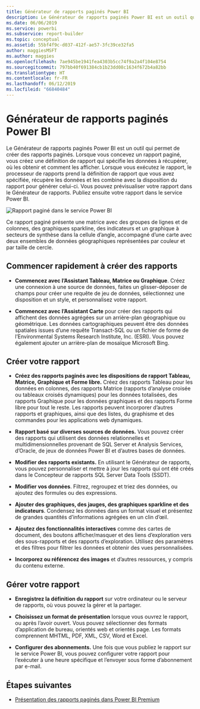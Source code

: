 ```yaml
---
title: Générateur de rapports paginés Power BI
description: Le Générateur de rapports paginés Power BI est un outil qui permet de créer des rapports paginés.
ms.date: 06/06/2019
ms.service: powerbi
ms.subservice: report-builder
ms.topic: conceptual
ms.assetid: 55bf4f9c-d037-412f-ae57-3fc39ce32fa5
author: maggiesMSFT
ms.author: maggies
ms.openlocfilehash: 7ae945be1941fea4303b5cc74f9a2a4f104e8754
ms.sourcegitcommit: 797bb40f691384cb1b23dd08c1634f672b4a82bb
ms.translationtype: HT
ms.contentlocale: fr-FR
ms.lasthandoff: 06/12/2019
ms.locfileid: "66840484"
---
```

# <a name="power-bi-paginated-report-builder"></a>Générateur de rapports paginés Power BI

 Le Générateur de rapports paginés Power BI est un outil qui permet de créer des rapports paginés.  Lorsque vous concevez un rapport paginé, vous créez une définition de rapport qui spécifie les données à récupérer, où les obtenir et comment les afficher. Lorsque vous exécutez le rapport, le processeur de rapports prend la définition de rapport que vous avez spécifiée, récupère les données et les combine avec la disposition du rapport pour générer celui-ci. Vous pouvez prévisualiser votre rapport dans le Générateur de rapports. Publiez ensuite votre rapport dans le service Power BI.

![Rapport paginé dans le service Power BI](media/report-builder-power-bi/report-builder-get-started-paginated-report.png)

 Ce rapport paginé présente une matrice avec des groupes de lignes et de colonnes, des graphiques sparkline, des indicateurs et un graphique à secteurs de synthèse dans la cellule d’angle, accompagné d’une carte avec deux ensembles de données géographiques représentées par couleur et par taille de cercle.  
  
##  <a name="JumpStartReptCreation"></a> Commencer rapidement à créer des rapports  
 
-   **Commencez avec l’Assistant Tableau, Matrice ou Graphique**. Créez une connexion à une source de données, faites un glisser-déposer de champs pour créer une requête de jeu de données, sélectionnez une disposition et un style, et personnalisez votre rapport.  
  
-   **Commencez avec l’Assistant Carte** pour créer des rapports qui affichent des données agrégées sur un arrière-plan géographique ou géométrique. Les données cartographiques peuvent être des données spatiales issues d’une requête Transact-SQL ou un fichier de forme de l’Environmental Systems Research Institute, Inc. (ESRI). Vous pouvez également ajouter un arrière-plan de mosaïque Microsoft Bing.  

##  <a name="DesignRept"></a> Créer votre rapport  
  
-   **Créez des rapports paginés avec les dispositions de rapport Tableau, Matrice, Graphique et Forme libre.** Créez des rapports Tableau pour les données en colonnes, des rapports Matrice (rapports d’analyse croisée ou tableaux croisés dynamiques) pour les données totalisées, des rapports Graphique pour les données graphiques et des rapports Forme libre pour tout le reste. Les rapports peuvent incorporer d’autres rapports et graphiques, ainsi que des listes, du graphisme et des commandes pour les applications web dynamiques.  
  
-   **Rapport basé sur diverses sources de données.** Vous pouvez créer des rapports qui utilisent des données relationnelles et multidimensionnelles provenant de SQL Server et Analysis Services, d’Oracle, de jeux de données Power BI et d’autres bases de données.  
  
-   **Modifier des rapports existants.** En utilisant le Générateur de rapports, vous pouvez personnaliser et mettre à jour les rapports qui ont été créés dans le Concepteur de rapports SQL Server Data Tools (SSDT).  
  
-   **Modifier vos données**. Filtrez, regroupez et triez des données, ou ajoutez des formules ou des expressions.  

-   **Ajouter des graphiques, des jauges, des graphiques sparkline et des indicateurs**. Condensez les données dans un format visuel et présentez de grandes quantités d’informations agrégées en un clin d’œil.  
  
-   **Ajoutez des fonctionnalités interactives** comme des cartes de document, des boutons afficher/masquer et des liens d’exploration vers des sous-rapports et des rapports d’exploration. Utilisez des paramètres et des filtres pour filtrer les données et obtenir des vues personnalisées.  
  
-   **Incorporez ou référencez des images** et d’autres ressources, y compris du contenu externe.  
  
##  <a name="ManageRpt"></a> Gérer votre rapport  
  
-   **Enregistrez la définition du rapport** sur votre ordinateur ou le serveur de rapports, où vous pouvez la gérer et la partager.  
  
-   **Choisissez un format de présentation** lorsque vous ouvrez le rapport, ou après l’avoir ouvert. Vous pouvez sélectionner des formats d’application de bureau, orientés web et orientés page. Les formats comprennent MHTML, PDF, XML, CSV, Word et Excel.  
  
-   **Configurer des abonnements.** Une fois que vous publiez le rapport sur le service Power BI, vous pouvez configurer votre rapport pour l’exécuter à une heure spécifique et l’envoyer sous forme d’abonnement par e-mail.  
## <a name="next-steps"></a>Étapes suivantes

- [Présentation des rapports paginés dans Power BI Premium](paginated-reports-report-builder-power-bi.md)